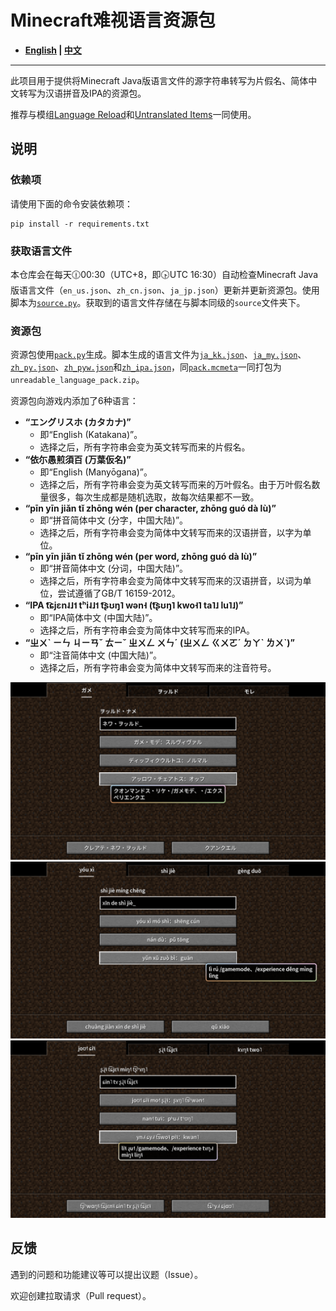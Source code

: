 # Minecraft难视语言资源包

- **[English](/README_en.md) | [中文](/README.md)**

----

此项目用于提供将Minecraft Java版语言文件的源字符串转写为片假名、简体中文转写为汉语拼音及IPA的资源包。

推荐与模组[Language Reload](https://modrinth.com/mod/language-reload)和[Untranslated Items](https://www.curseforge.com/minecraft/mc-mods/untranslated-items)一同使用。

## 说明

### 依赖项

请使用下面的命令安装依赖项：

``` shell
pip install -r requirements.txt
```

### 获取语言文件

本仓库会在每天🕧00:30（UTC+8，即🕟UTC 16:30）自动检查Minecraft Java版语言文件（`en_us.json`、`zh_cn.json`、`ja_jp.json`）更新并更新资源包。使用脚本为[`source.py`](/source.py)。获取到的语言文件存储在与脚本同级的`source`文件夹下。

### 资源包

资源包使用[`pack.py`](/pack.py)生成。脚本生成的语言文件为[`ja_kk.json`](/ja_kk.json)、[`ja_my.json`](/ja_my.json)、[`zh_py.json`](/zh_py.json)、[`zh_pyw.json`](/zh_pyw.json)和[`zh_ipa.json`](/zh_ipa.json)，同[`pack.mcmeta`](/pack.mcmeta)一同打包为`unreadable_language_pack.zip`。

资源包向游戏内添加了6种语言：

- **“エングリスホ (カタカナ)”**
  - 即“English (Katakana)”。
  - 选择之后，所有字符串会变为英文转写而来的片假名。
- **“依尓愚煎須百 (万葉仮名)”**
  - 即“English (Manyōgana)”。
  - 选择之后，所有字符串会变为英文转写而来的万叶假名。由于万叶假名数量很多，每次生成都是随机选取，故每次结果都不一致。
- **“pīn yīn jiǎn tǐ zhōng wén (per character, zhōng guó dà lù)”**
  - 即“拼音简体中文 (分字，中国大陆)”。
  - 选择之后，所有字符串会变为简体中文转写而来的汉语拼音，以字为单位。
- **“pīn yīn jiǎn tǐ zhōng wén (per word, zhōng guó dà lù)”**
  - 即“拼音简体中文 (分词，中国大陆)”。
  - 选择之后，所有字符串会变为简体中文转写而来的汉语拼音，以词为单位，尝试遵循了GB/T 16159-2012。
- **“IPA t͡ɕjɛn˨˩˦ tʰi˨˩˦ t͡ʂʊŋ˥ wən˧ (t͡ʂʊŋ˥ kwo˧˥ ta˥˩ lu˥˩)”**
  - 即“IPA简体中文 (中国大陆)”。
  - 选择之后，所有字符串会变为简体中文转写而来的IPA。
- **“ㄓㄨˋ ㄧㄣ ㄐㄧㄢˇ ㄊㄧˇ ㄓㄨㄥ ㄨㄣˊ (ㄓㄨㄥ ㄍㄨㄛˊ ㄉㄚˋ ㄌㄨˋ)”**
  - 即“注音简体中文 (中国大陆)”。
  - 选择之后，所有字符串会变为简体中文转写而来的注音符号。

![Sample](/sample/sample_ja_kk.png)
![Sample](/sample/sample_zh_py.png)
![Sample](/sample/sample_zh_ipa.png)

## 反馈

遇到的问题和功能建议等可以提出议题（Issue）。

欢迎创建拉取请求（Pull request）。
